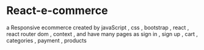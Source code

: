 # React-e-commerce
a Responsive ecommerce created by   javaScript , css , bootstrap ,  react , react router dom  , context  ,  and have many pages as sign in , sign up , cart , categories , payment  , products 
